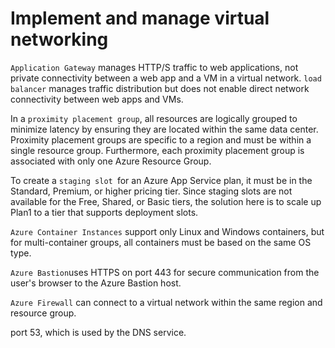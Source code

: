 # Implement and manage virtual networking

`Application Gateway` manages HTTP/S traffic to web applications, not private connectivity between a web app and a VM in a virtual network.
`load balancer` manages traffic distribution but does not enable direct network connectivity between web apps and VMs.

In a `proximity placement group`, all resources are logically grouped to minimize latency by ensuring they are located within the same data center. Proximity placement groups are specific to a region and must be within a single resource group. Furthermore, each proximity placement group is associated with only one Azure Resource Group.

To create a `staging slot `for an Azure App Service plan, it must be in the Standard, Premium, or higher pricing tier. Since staging slots are not available for the Free, Shared, or Basic tiers, the solution here is to scale up Plan1 to a tier that supports deployment slots.

`Azure Container Instances` support only Linux and Windows containers, but for multi-container groups, all containers must be based on the same OS type.

` Azure Bastion `uses HTTPS on port 443 for secure communication from the user's browser to the Azure Bastion host.

`Azure Firewall` can connect to a virtual network within the same region and resource group.


port 53, which is used by the DNS service.